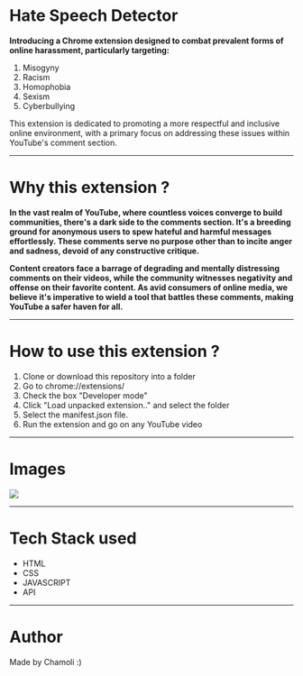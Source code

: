 # Hate Speech Detector
**Introducing a Chrome extension designed to combat prevalent forms of online harassment, particularly targeting:**

1. Misogyny
2. Racism
3. Homophobia
4. Sexism
5. Cyberbullying

This extension is dedicated to promoting a more respectful and inclusive online environment, with a primary focus on addressing these issues within YouTube's comment section.

---
# Why this extension ?
**In the vast realm of YouTube, where countless voices converge to build communities, there's a dark side to the comments section. It's a breeding ground for anonymous users to spew hateful and harmful messages effortlessly. These comments serve no purpose other than to incite anger and sadness, devoid of any constructive critique.** 

**Content creators face a barrage of degrading and mentally distressing comments on their videos, while the community witnesses negativity and offense on their favorite content. As avid consumers of online media, we believe it's imperative to wield a tool that battles these comments, making YouTube a safer haven for all.**

---
# How to use this extension ?
1. Clone or download this repository into a folder
2. Go to chrome://extensions/
3. Check the box "Developer mode"
4. Click "Load unpacked extension.." and select the folder
5. Select the manifest.json file.
6. Run the extension and go on any YouTube video

---
# Images
![](https://)

---
# Tech Stack used 
* HTML
* CSS
* JAVASCRIPT
* API

---
# Author
Made by Chamoli :)

